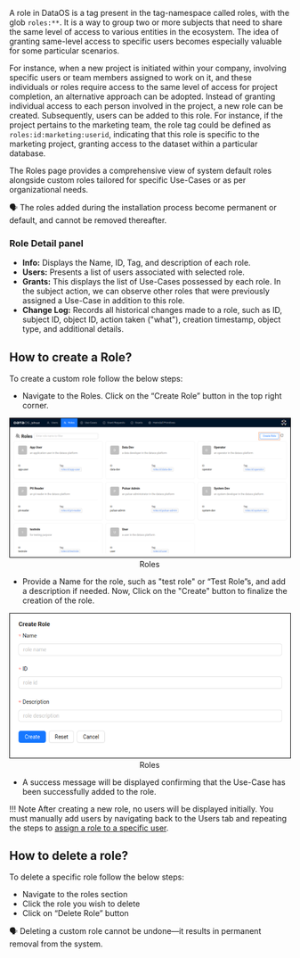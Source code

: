 
A role in DataOS is a tag present in the tag-namespace called roles, with the glob `roles:**`. It is a way to group two or more subjects that need to share the same level of access to various entities in the ecosystem. The idea of granting same-level access to specific users becomes especially valuable for some particular scenarios.

For instance, when a new project is initiated within your company, involving specific users or team members assigned to work on it, and these individuals or roles require access to the same level of access for project completion, an alternative approach can be adopted. Instead of granting individual access to each person involved in the project, a new role can be created. Subsequently, users can be added to this role. For instance, if the project pertains to the marketing team, the role tag could be defined as `roles:id:marketing:userid`, indicating that this role is specific to the marketing project, granting access to the dataset within a particular database.

The Roles page provides a comprehensive view of system default roles alongside custom roles tailored for specific Use-Cases or as per organizational needs.

<aside class="callout">
🗣️ The roles added during the installation process become permanent or default, and cannot be removed thereafter.
</aside>

### Role Detail panel

- **Info:** Displays the Name, ID, Tag, and description of each role.
- **Users:** Presents a list of users associated with selected role.
- **Grants:** This displays the list of Use-Cases possessed by each role. In the subject action, we can observe other roles that were previously assigned a Use-Case in addition to this role.
- **Change Log:** Records all historical changes made to a role, such as ID, subject ID, object ID, action taken ("what"), creation timestamp, object type, and additional details.

## How to create a Role?

To create a custom role follow the below steps:

- Navigate to the Roles. Click on the “Create Role” button in the top right corner.

<center>
  <div style="text-align: center;">
    <img src="/interfaces/bifrost/roles/roles.png" alt="Roles" style="width: 60rem; border: 1px solid black; width: 80% height: auto">
    <figcaption>Roles</figcaption>
  </div>
</center>


- Provide a Name for the role, such as "test role" or “Test Role”s, and add a description if needed. Now, Click on the "Create" button to finalize the creation of the role.

<center>
  <div style="text-align: center;">
    <img src="/interfaces/bifrost/roles/roles2.png" alt="Roles" style="width: 60rem; border: 1px solid black; width: 80% height: auto">
    <figcaption>Roles</figcaption>
  </div>
</center>

- A success message will be displayed confirming that the Use-Case has been successfully added to the role.

!!! Note
    After creating a new role, no users will be displayed initially. You must manually add users by navigating back to the Users tab and repeating the steps to [assign a role to a specific user](/interfaces/bifrost/users/#how-to-add-a-user-to-a-role).


## How to delete a role?

To delete a specific role follow the below steps:

- Navigate to the roles section
- Click the role you wish to delete 
- Click on “Delete Role” button 

<aside class="callout">
🗣 Deleting a custom role cannot be undone—it results in permanent removal from the system.
</aside>
